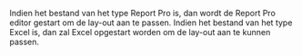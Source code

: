 Indien het bestand van het type Report Pro is, dan wordt de Report Pro editor gestart om de lay-out aan te passen. Indien het bestand van het type Excel is, dan zal Excel opgestart worden om de lay-out aan te kunnen passen.